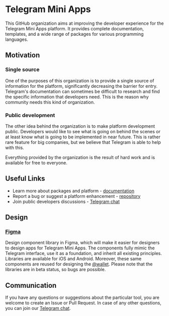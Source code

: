 # Telegram Mini Apps

This GitHub organization aims at improving the developer experience for the Telegram Mini Apps platform. 
It provides complete documentation, templates, and a wide range of packages for various programming languages.

## Motivation

### Single source

One of the purposes of this organization is to provide a single source of information for the platform, 
significantly decreasing the barrier for entry. Telegram's documentation can sometimes be difficult to 
research and find the specific information that developers need. This is the reason why community needs
this kind of organization.

### Public development

The other idea behind the organization is to make platform development public. Developers would like to
see what is going on behind the scenes or at least know what is going to be implemented in near future.
This is rather rare feature for big companies, but we believe that Telegram is able to help with this.

Everything provided by the organization is the result of hard work and is available for free to everyone.

## Useful Links

- Learn more about packages and platform - [documentation](https://docs.telegram-mini-apps.com)
- Report a bug or suggest a platform enhancement - [repository](https://github.com/Telegram-Mini-Apps/issues)
- Join public developers discussions - [Telegram chat](https://t.me/devs)

## Design

### [Figma](https://www.figma.com/@firststagelabs)

Design component library in Figma, which will make it easier for designers to design apps for Telegram 
Mini Apps. The components fully mimic the Telegram interface, use it as a foundation, and inherit all 
existing principles. Libraries are available for iOS and Android. Moreover, these same components are 
reused for designing the [@wallet](https://walletbot.org/). Please note that the libraries are in beta
status, so bugs are possible.

## Communication

If you have any questions or suggestions about the particular tool, you are welcome to create an Issue or Pull
Request. In case of any other questions, you can join our [Telegram chat](https://t.me/devs).
